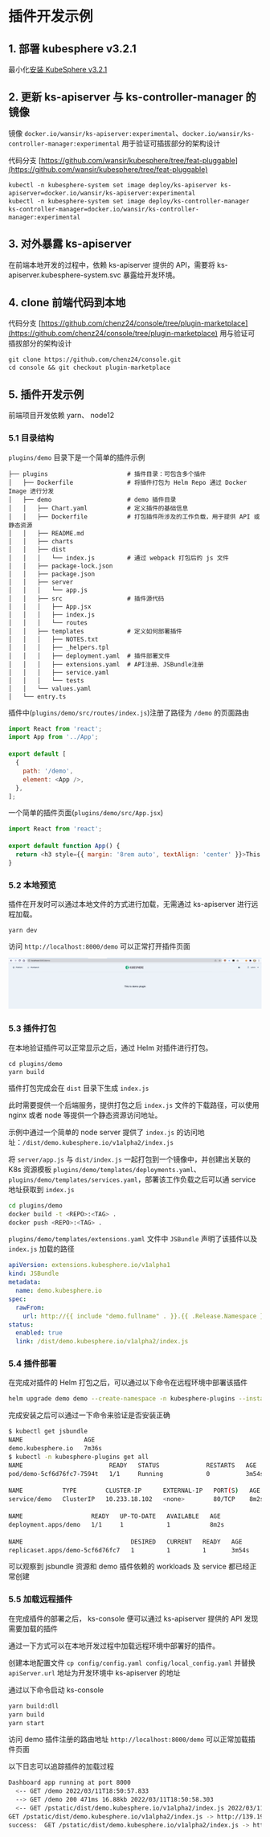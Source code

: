 # 插件开发示例

## 1. 部署 kubesphere v3.2.1

最小化[安装 KubeSphere v3.2.1](https://kubesphere.com.cn/docs/quick-start/all-in-one-on-linux/)

## 2. 更新 ks-apiserver 与 ks-controller-manager 的镜像

镜像 `docker.io/wansir/ks-apiserver:experimental`、`docker.io/wansir/ks-controller-manager:experimental` 用于验证可插拔部分的架构设计

代码分支 [https://github.com/wansir/kubesphere/tree/feat-pluggable](https://github.com/wansir/kubesphere/tree/feat-pluggable)

```
kubectl -n kubesphere-system set image deploy/ks-apiserver ks-apiserver=docker.io/wansir/ks-apiserver:experimental
kubectl -n kubesphere-system set image deploy/ks-controller-manager ks-controller-manager=docker.io/wansir/ks-controller-manager:experimental
```

## 3. 对外暴露 ks-apiserver

在前端本地开发的过程中，依赖 ks-apiserver 提供的 API，需要将 ks-apiserver.kubesphere-system.svc 暴露给开发环境。


## 4. clone 前端代码到本地

代码分支 [https://github.com/chenz24/console/tree/plugin-marketplace](https://github.com/chenz24/console/tree/plugin-marketplace) 用与验证可插拔部分的架构设计

```
git clone https://github.com/chenz24/console.git
cd console && git checkout plugin-marketplace
```

## 5. 插件开发示例

前端项目开发依赖 yarn、 node12

### 5.1 目录结构

`plugins/demo` 目录下是一个简单的插件示例

```
├── plugins                      # 插件目录：可包含多个插件
│   ├── Dockerfile               # 将插件打包为 Helm Repo 通过 Docker Image 进行分发
│   ├── demo                     # demo 插件目录
│   │   ├── Chart.yaml           # 定义插件的基础信息
│   │   ├── Dockerfile           # 打包插件所涉及的工作负载，用于提供 API 或静态资源
│   │   ├── README.md
│   │   ├── charts
│   │   ├── dist
│   │   │   └── index.js         # 通过 webpack 打包后的 js 文件
│   │   ├── package-lock.json
│   │   ├── package.json
│   │   ├── server
│   │   │   └── app.js
│   │   ├── src                  # 插件源代码
│   │   │   ├── App.jsx
│   │   │   ├── index.js
│   │   │   └── routes
│   │   ├── templates            # 定义如何部署插件
│   │   │   ├── NOTES.txt
│   │   │   ├── _helpers.tpl
│   │   │   ├── deployment.yaml  # 插件部署文件
│   │   │   ├── extensions.yaml  # API注册、JSBundle注册
│   │   │   ├── service.yaml     
│   │   │   └── tests
│   │   └── values.yaml
│   └── entry.ts
```

插件中(`plugins/demo/src/routes/index.js`)注册了路径为 `/demo` 的页面路由

```javascript
import React from 'react';
import App from '../App';

export default [
  {
    path: '/demo',
    element: <App />,
  },
];
```

一个简单的插件页面(`plugins/demo/src/App.jsx`)

```javascript         
import React from 'react';

export default function App() {
  return <h3 style={{ margin: '8rem auto', textAlign: 'center' }}>This is demo plugin</h3>;
}
```



### 5.2 本地预览

插件在开发时可以通过本地文件的方式进行加载，无需通过 ks-apiserver 进行远程加载。

```
yarn dev
```

访问 `http://localhost:8000/demo` 可以正常打开插件页面

![demo](../images/demo.png)

### 5.3 插件打包

在本地验证插件可以正常显示之后，通过 Helm 对插件进行打包。

```
cd plugins/demo
yarn build
```

插件打包完成会在 `dist` 目录下生成 `index.js`

此时需要提供一个后端服务，提供打包之后 `index.js` 文件的下载路径，可以使用 nginx 或者 node 等提供一个静态资源访问地址。

示例中通过一个简单的 node server 提供了 `index.js` 的访问地址：`/dist/demo.kubesphere.io/v1alpha2/index.js`

将 `server/app.js` 与 `dist/index.js` 一起打包到一个镜像中，并创建出关联的 K8s 资源模板 `plugins/demo/templates/deployments.yaml`、`plugins/demo/templates/services.yaml`，部署该工作负载之后可以通 service 地址获取到 `index.js`

```bash
cd plugins/demo
docker build -t <REPO>:<TAG> .
docker push <REPO>:<TAG> .
```

`plugins/demo/templates/extensions.yaml` 文件中 `JSBundle` 声明了该插件以及 `index.js` 加载的路径

```yaml
apiVersion: extensions.kubesphere.io/v1alpha1
kind: JSBundle
metadata:
  name: demo.kubesphere.io
spec:
  rawFrom:
    url: http://{{ include "demo.fullname" . }}.{{ .Release.Namespace }}.svc # 部署之后的静态资源服务访问地址
status:
  enabled: true
  link: /dist/demo.kubesphere.io/v1alpha2/index.js                           # 通过 ks-apiserver 代理之后 index.js 的加载地址（验证过程中需要手动指定，插件机制完善之后该地址会自动生成）
```

### 5.4 插件部署

在完成对插件的 Helm 打包之后，可以通过以下命令在远程环境中部署该插件

```bash
helm upgrade demo demo --create-namespace -n kubesphere-plugins --install --set image.repository=<REPO> --set image.tag=<TAG>
```

完成安装之后可以通过一下命令来验证是否安装正确

```bash
$ kubectl get jsbundle
NAME                 AGE
demo.kubesphere.io   7m36s
$ kubectl -n kubesphere-plugins get all
NAME                        READY   STATUS             RESTARTS   AGE
pod/demo-5cf6d76fc7-7594t   1/1     Running            0          3m54s

NAME           TYPE        CLUSTER-IP      EXTERNAL-IP   PORT(S)   AGE
service/demo   ClusterIP   10.233.18.102   <none>        80/TCP    8m2s

NAME                   READY   UP-TO-DATE   AVAILABLE   AGE
deployment.apps/demo   1/1     1            1           8m2s

NAME                              DESIRED   CURRENT   READY   AGE
replicaset.apps/demo-5cf6d76fc7   1         1         1       3m54s
```

可以观察到 jsbundle 资源和 demo 插件依赖的 workloads 及 service 都已经正常创建

### 5.5 加载远程插件

在完成插件的部署之后， ks-console 便可以通过 ks-apiserver 提供的 API 发现需要加载的插件

通过一下方式可以在本地开发过程中加载远程环境中部署好的插件。

创建本地配置文件 `cp config/config.yaml config/local_config.yaml` 并替换 `apiServer.url` 地址为开发环境中 ks-apiserver 的地址

通过以下命令启动 ks-console

```bash
yarn build:dll
yarn build
yarn start
```

访问 demo 插件注册的路由地址 `http://localhost:8000/demo` 可以正常加载插件页面

以下日志可以追踪插件的加载过程

```bash
Dashboard app running at port 8000
  <-- GET /demo 2022/03/11T18:50:57.833
  --> GET /demo 200 471ms 16.88kb 2022/03/11T18:50:58.303
  <-- GET /pstatic/dist/demo.kubesphere.io/v1alpha2/index.js 2022/03/11T18:50:58.729
GET /pstatic/dist/demo.kubesphere.io/v1alpha2/index.js -> http://139.198.13.78:30881/dist/demo.kubesphere.io/v1alpha2/index.js
success:  GET /pstatic/dist/demo.kubesphere.io/v1alpha2/index.js -> http://139.198.13.78:30881/dist/demo.kubesphere.io/v1alpha2/index.js 200 103
```


